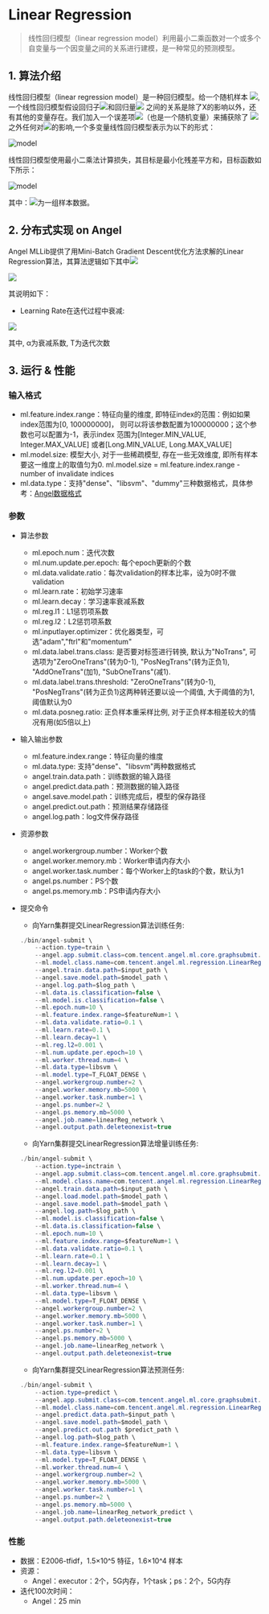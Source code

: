 # Linear Regression

> 线性回归模型（linear regression model）利用最小二乘函数对一个或多个自变量与一个因变量之间的关系进行建模，是一种常见的预测模型。

## 1. 算法介绍

线性回归模型（linear regression model）是一种回归模型。给一个随机样本 ![](http://latex.codecogs.com/png.latex?\dpi{100}\displaystyle(Y_i,X_i1,\ldots,X_ip),i=1,\ldots,n), 一个线性回归模型假设回归子![](http://latex.codecogs.com/png.latex?\dpi{100}\displaystyle{Y_i})和回归量![](http://latex.codecogs.com/png.latex?\dpi{100}\displaystyle{X_i1},\ldots,X_ip) 之间的关系是除了X的影响以外，还有其他的变量存在。我们加入一个误差项![](http://latex.codecogs.com/png.latex?\dpi{100}\varepsilon_i)（也是一个随机变量）来捕获除了 ![](http://latex.codecogs.com/png.latex?\dpi{100}\displaystyle{X_i1},\ldots,X_ip)之外任何对![](http://latex.codecogs.com/png.latex?\dpi{100}\displaystyle{Y_i})的影响,一个多变量线性回归模型表示为以下的形式：   

![model](http://latex.codecogs.com/png.latex?\dpi{150}Y_i=\alpha+\beta_0X_{i1}+\beta_1X_{i2}+\ldots+\beta_pX_{ip}+\varepsilon_i,\qquad&i=1,\ldots,n) 

线性回归模型使用最小二乘法计算损失，其目标是最小化残差平方和，目标函数如下所示：    

![model](http://latex.codecogs.com/png.latex?\dpi{150}\min_{\alpha,\beta}\sum_{{i=1}}^{n}(y_i-\alpha-\beta{x_i})^{2})

其中：![](http://latex.codecogs.com/png.latex?\dpi{100}\displaystyle(y_{i},x_{i}),({\displaystyle{i}=1,2,\ldots,n))为一组样本数据。

## 2. 分布式实现 on Angel

Angel MLLib提供了用Mini-Batch Gradient Descent优化方法求解的Linear Regression算法，其算法逻辑如下其中![](http://latex.codecogs.com/png.latex?\dpi{100}w=(\alpha,\beta))

![](../img/LinearRegression_gd.png)  

其说明如下：

* Learning Rate在迭代过程中衰减:

![](http://latex.codecogs.com/png.latex?\dpi{150}\eta=\frac{\eta_0}{\sqrt{1+\alpha\cdot%20T}})

其中, α为衰减系数, T为迭代次数

## 3. 运行 & 性能

### 输入格式
* ml.feature.index.range：特征向量的维度, 即特征index的范围：例如如果index范围为[0, 100000000]， 则可以将该参数配置为100000000；这个参数也可以配置为-1，表示index 范围为[Integer.MIN_VALUE, Integer.MAX_VALUE] 或者[Long.MIN_VALUE, Long.MAX_VALUE]
* ml.model.size: 模型大小, 对于一些稀疏模型, 存在一些无效维度, 即所有样本要这一维度上的取值匀为0. ml.model.size = ml.feature.index.range - number of invalidate indices
* ml.data.type：支持"dense"、"libsvm"、"dummy"三种数据格式，具体参考：[Angel数据格式](data_format.md)

###  参数
* 算法参数  
	* ml.epoch.num：迭代次数   
	* ml.num.update.per.epoch: 每个epoch更新的个数  
	* ml.data.validate.ratio：每次validation的样本比率，设为0时不做validation
	* ml.learn.rate：初始学习速率   
	* ml.learn.decay：学习速率衰减系数
	* ml.reg.l1：L1惩罚项系数
	* ml.reg.l2：L2惩罚项系数
    * ml.inputlayer.optimizer：优化器类型，可选"adam","ftrl"和"momentum"
    * ml.data.label.trans.class: 是否要对标签进行转换, 默认为"NoTrans", 可选项为"ZeroOneTrans"(转为0-1), "PosNegTrans"(转为正负1), "AddOneTrans"(加1), "SubOneTrans"(减1). 
    * ml.data.label.trans.threshold: "ZeroOneTrans"(转为0-1), "PosNegTrans"(转为正负1)这两种转还要以设一个阈值, 大于阈值的为1, 阈值默认为0
    * ml.data.posneg.ratio: 正负样本重采样比例, 对于正负样本相差较大的情况有用(如5倍以上)

* 输入输出参数
    * ml.feature.index.range：特征向量的维度
    * ml.data.type: 支持"dense"、"libsvm"两种数据格式
	* angel.train.data.path：训练数据的输入路径
	* angel.predict.data.path：预测数据的输入路径
	* angel.save.model.path：训练完成后，模型的保存路径
	* angel.predict.out.path：预测结果存储路径
	* angel.log.path：log文件保存路径   

* 资源参数
   * angel.workergroup.number：Worker个数   
   * angel.worker.memory.mb：Worker申请内存大小    
   * angel.worker.task.number：每个Worker上的task的个数，默认为1    
   * angel.ps.number：PS个数    
   * angel.ps.memory.mb：PS申请内存大小   

* 提交命令

 	* 向Yarn集群提交LinearRegression算法训练任务:

	```java
	./bin/angel-submit \
		--action.type=train \
		--angel.app.submit.class=com.tencent.angel.ml.core.graphsubmit.GraphRunner \
		--ml.model.class.name=com.tencent.angel.ml.regression.LinearRegression \
		--angel.train.data.path=$input_path \
		--angel.save.model.path=$model_path \
		--angel.log.path=$log_path \
		--ml.data.is.classification=false \
		--ml.model.is.classification=false \
		--ml.epoch.num=10 \
		--ml.feature.index.range=$featureNum+1 \
		--ml.data.validate.ratio=0.1 \
		--ml.learn.rate=0.1 \
		--ml.learn.decay=1 \
		--ml.reg.l2=0.001 \
		--ml.num.update.per.epoch=10 \
		--ml.worker.thread.num=4 \
		--ml.data.type=libsvm \
		--ml.model.type=T_FLOAT_DENSE \
		--angel.workergroup.number=2 \
		--angel.worker.memory.mb=5000 \
		--angel.worker.task.number=1 \
		--angel.ps.number=2 \
		--angel.ps.memory.mb=5000 \
		--angel.job.name=linearReg_network \
		--angel.output.path.deleteonexist=true
	```

	* 向Yarn集群提交LinearRegression算法增量训练任务:

	```java
	./bin/angel-submit \
		--action.type=inctrain \
		--angel.app.submit.class=com.tencent.angel.ml.core.graphsubmit.GraphRunner \
		--ml.model.class.name=com.tencent.angel.ml.regression.LinearRegression \
		--angel.train.data.path=$input_path \
		--angel.load.model.path=$model_path \
		--angel.save.model.path=$model_path \
		--angel.log.path=$log_path \
		--ml.model.is.classification=false \
		--ml.data.is.classification=false \
		--ml.epoch.num=10 \
		--ml.feature.index.range=$featureNum+1 \
		--ml.data.validate.ratio=0.1 \
		--ml.learn.rate=0.1 \
		--ml.learn.decay=1 \
		--ml.reg.l2=0.001 \
		--ml.num.update.per.epoch=10 \
		--ml.worker.thread.num=4 \
		--ml.data.type=libsvm \
		--ml.model.type=T_FLOAT_DENSE \
		--angel.workergroup.number=2 \
		--angel.worker.memory.mb=5000 \
		--angel.worker.task.number=1 \
		--angel.ps.number=2 \
		--angel.ps.memory.mb=5000 \
		--angel.job.name=linearReg_network \
		--angel.output.path.deleteonexist=true
	```

	* 向Yarn集群提交LinearRegression算法预测任务:

	```java
	./bin/angel-submit \
		--action.type=predict \
		--angel.app.submit.class=com.tencent.angel.ml.core.graphsubmit.GraphRunner \
		--ml.model.class.name=com.tencent.angel.ml.regression.LinearRegression \
		--angel.predict.data.path=$input_path \
		--angel.save.model.path=$model_path \
		--angel.predict.out.path $predict_path \
		--angel.log.path=$log_path \
		--ml.feature.index.range=$featureNum+1 \
		--ml.data.type=libsvm \
		--ml.model.type=T_FLOAT_DENSE \
		--ml.worker.thread.num=4 \
		--angel.workergroup.number=2 \
		--angel.worker.memory.mb=5000 \
		--angel.worker.task.number=1 \
		--angel.ps.number=2 \
		--angel.ps.memory.mb=5000 \
		--angel.job.name=linearReg_network_predict \
		--angel.output.path.deleteonexist=true
	```

### 性能
* 数据：E2006-tfidf，1.5×10^5 特征，1.6×10^4 样本
* 资源：
	* Angel：executor：2个，5G内存，1个task；ps：2个，5G内存
* 迭代100次时间：
	* Angel：25 min
	
